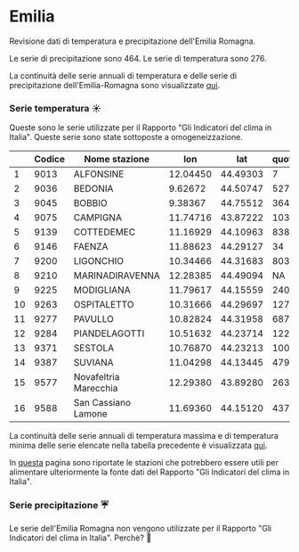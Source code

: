 # Emilia

Revisione dati di temperatura e precipitazione dell'Emilia Romagna.

Le serie di precipitazione sono 464.
Le serie di temperatura sono 276.

La continuità delle serie annuali di temperatura e delle serie di precipitazione dell'Emilia-Romagna sono visualizzate [qui](./visdat_serie_tutte.md).

### Serie temperatura :sunny:

Queste sono le serie utilizzate per il Rapporto "Gli Indicatori del clima in Italia". Queste serie sono state sottoposte a omogeneizzazione.

|    | Codice| Nome stazione | lon | lat| quota | codice HisCentral| Tmax | Tmin|
|----|------|-----------------------|----------|----------|------|-------------------| ---| --- |
| 1  | 9013 | ALFONSINE             | 12.04450 | 44.49303 | 7    | 08ALFONSINE       | X | X |
| 2  | 9036 | BEDONIA               | 9.62672  | 44.50747 | 527  | 08BEDONIA         | X | X |
| 3  | 9045 | BOBBIO                | 9.38367  | 44.75512 | 364  | 08BOBBIO          | X | X |
| 4  | 9075 | CAMPIGNA              | 11.74716 | 43.87222 | 1034 | 08CAMPIGNA        | X | X |
| 5  | 9139 | COTTEDEMEC            | 11.16929 | 44.10963 | 838  | 08COTTEDEMEC      | X | X |
| 6  | 9146 | FAENZA                | 11.88623 | 44.29127 | 34   | 08FAENZA          | X | X |
| 7  | 9200 | LIGONCHIO             | 10.34466 | 44.31683 | 803  | 08LIGONCHIO       | X | X |
| 8  | 9210 | MARINADIRAVENNA       | 12.28385 | 44.49094 | NA   | 08MARINADIRAVENNA | X | X |
| 9  | 9225 | MODIGLIANA            | 11.79617 | 44.15559 | 240  | 08MODIGLIANA      | X | X |
| 10 | 9263 | OSPITALETTO           | 10.31666 | 44.29697 | 1272 | 08OSPITALETTO     | X | X |
| 11 | 9277 | PAVULLO               | 10.82824 | 44.31958 | 687  | 08PAVULLO         | X | X |
| 12 | 9284 | PIANDELAGOTTI         | 10.51632 | 44.23714 | 1228 | 08PIANDELAGOTTI   | X | X |
| 13 | 9371 | SESTOLA               | 10.76870 | 44.23213 | 1005 | 08SESTOLA         | X | X |
| 14 | 9387 | SUVIANA               | 11.04298 | 44.13445 | 479  | 08SUVIANA         | X | X |
| 15 | 9577 | Novafeltria Marecchia | 12.29380 | 43.89280 | 263  | 08NOVAFELTRIA     | X | X |
| 16 | 9588 | San Cassiano Lamone   | 11.69360 | 44.15120 | 437  | 08SNCASSIANO      | X | X |

La continuità delle serie annuali di temperatura massima e di temperatura minima delle serie elencate nella tabella precedente è visualizzata [qui](./visdat_serie_omogenee.md).

In [questa](./temperatura_altre_serie.md) pagina sono riportate le stazioni che potrebbero essere utili per alimentare ulteriormente la fonte dati del Rapporto "Gli Indicatori del clima in Italia".


### Serie precipitazione :umbrella:

Le serie dell'Emilia Romagna non vengono utilizzate per il Rapporto "Gli Indicatori del clima in Italia". Perchè? :thinking:







